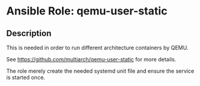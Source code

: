 # Ansible Role: qemu-user-static

## Description

This is needed in order to run different architecture containers by QEMU.

See https://github.com/multiarch/qemu-user-static for more details.

The role merely create the needed systemd unit file and ensure the service is started once.
